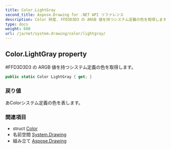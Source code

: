 ```yaml
---
title: Color.LightGray
second_title: Aspose.Drawing for .NET API リファレンス
description: Color 財産. FFD3D3D3 の ARGB 値を持つシステム定義の色を取得します
type: docs
weight: 680
url: /ja/net/system.drawing/color/lightgray/
---
```

## Color.LightGray property

#FFD3D3D3 の ARGB 値を持つシステム定義の色を取得します。

```csharp
public static Color LightGray { get; }
```

### 戻り値

あColorシステム定義の色を表します。

### 関連項目

* struct [Color](../)
* 名前空間 [System.Drawing](../../color/)
* 組み立て [Aspose.Drawing](../../../)


